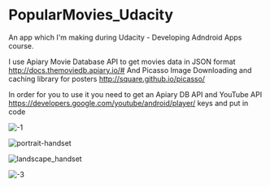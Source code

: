 # PopularMovies_Udacity

An app which I'm making during Udacity - Developing Adndroid Apps course.

I use Apiary Movie Database API to get movies data in JSON format http://docs.themoviedb.apiary.io/#
And Picasso Image Downloading and caching library for posters http://square.github.io/picasso/

In order for you to use it you need to get an Apiary DB API and YouTube API https://developers.google.com/youtube/android/player/ keys and put  in code

![-1](https://cloud.githubusercontent.com/assets/13784275/12041553/bd157e6a-ae72-11e5-8257-e6914efc20b8.png)

![portrait-handset](https://cloud.githubusercontent.com/assets/13784275/12090367/98e619e8-b2ee-11e5-9eeb-a8f3c3a5e5a4.png)

![landscape_handset](https://cloud.githubusercontent.com/assets/13784275/12090280/b88e1fee-b2ed-11e5-8ddc-10d2ce70da12.png)

![-3](https://cloud.githubusercontent.com/assets/13784275/12041557/c2d3bcd6-ae72-11e5-8270-ccbe14076613.png)


